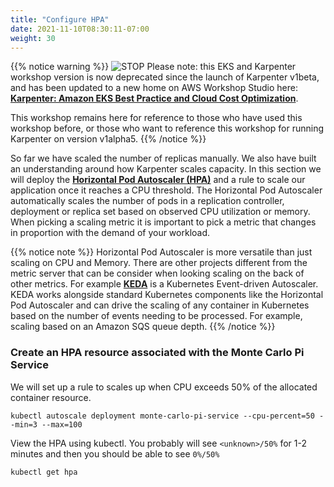 ```yaml
---
title: "Configure HPA"
date: 2021-11-10T08:30:11-07:00
weight: 30
---
```


{{% notice warning %}}
![STOP](../../images/stop_small.png)
Please note: this EKS and Karpenter workshop version is now deprecated since the launch of Karpenter v1beta, and has been updated to a new home on AWS Workshop Studio here: **[Karpenter: Amazon EKS Best Practice and Cloud Cost Optimization](https://catalog.us-east-1.prod.workshops.aws/workshops/f6b4587e-b8a5-4a43-be87-26bd85a70aba)**.

This workshop remains here for reference to those who have used this workshop before, or those who want to reference this workshop for running Karpenter on version v1alpha5.
{{% /notice %}}

So far we have scaled the number of replicas manually. We also have built an understanding around how Karpenter scales capacity. In this section we will deploy the **[Horizontal Pod Autoscaler (HPA)](https://kubernetes.io/docs/tasks/run-application/horizontal-pod-autoscale/)** and a rule to scale our application once it reaches a CPU threshold. The Horizontal Pod Autoscaler automatically scales the number of pods in a replication controller, deployment or replica set based on observed CPU utilization or memory. When picking a scaling metric it is important to pick a metric that changes in proportion with the demand of your workload.

{{% notice note %}}
Horizontal Pod Autoscaler is more versatile than just scaling on CPU and Memory. There are other projects different from the metric server that can be consider when looking scaling on the back of other metrics. For example  **[KEDA](https://keda.sh/)** is a Kubernetes Event-driven Autoscaler. KEDA works alongside standard Kubernetes components like the Horizontal Pod Autoscaler and can drive the scaling of any container in Kubernetes based on the number of events needing to be processed. For example, scaling based on an Amazon SQS queue depth.
{{% /notice %}}


### Create an HPA resource associated with the Monte Carlo Pi Service

We will set up a rule to scales up when CPU exceeds 50% of the allocated container resource.

```
kubectl autoscale deployment monte-carlo-pi-service --cpu-percent=50 --min=3 --max=100
```

View the HPA using kubectl. You probably will see `<unknown>/50%` for 1-2 minutes and then you should be able to see `0%/50%`
```
kubectl get hpa
```



